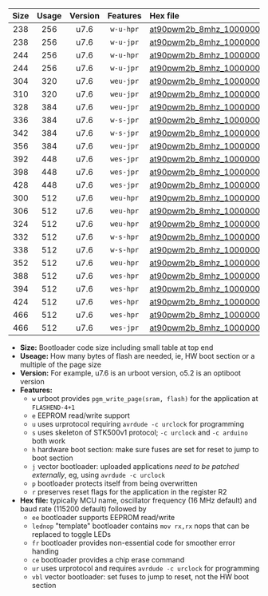 |Size|Usage|Version|Features|Hex file|
|:-:|:-:|:-:|:-:|:--|
|238|256|u7.6|`w-u-hpr`|[at90pwm2b_8mhz_1000000bps_ur.hex](https://raw.githubusercontent.com/stefanrueger/urboot/main//at90pwm2b_8mhz_1000000bps_ur.hex)|
|238|256|u7.6|`w-u-jpr`|[at90pwm2b_8mhz_1000000bps_ur_vbl.hex](https://raw.githubusercontent.com/stefanrueger/urboot/main//at90pwm2b_8mhz_1000000bps_ur_vbl.hex)|
|244|256|u7.6|`w-u-hpr`|[at90pwm2b_8mhz_1000000bps_lednop_ur.hex](https://raw.githubusercontent.com/stefanrueger/urboot/main//at90pwm2b_8mhz_1000000bps_lednop_ur.hex)|
|244|256|u7.6|`w-u-jpr`|[at90pwm2b_8mhz_1000000bps_lednop_ur_vbl.hex](https://raw.githubusercontent.com/stefanrueger/urboot/main//at90pwm2b_8mhz_1000000bps_lednop_ur_vbl.hex)|
|304|320|u7.6|`weu-jpr`|[at90pwm2b_8mhz_1000000bps_ee_ur_vbl.hex](https://raw.githubusercontent.com/stefanrueger/urboot/main//at90pwm2b_8mhz_1000000bps_ee_ur_vbl.hex)|
|310|320|u7.6|`weu-jpr`|[at90pwm2b_8mhz_1000000bps_ee_lednop_ur_vbl.hex](https://raw.githubusercontent.com/stefanrueger/urboot/main//at90pwm2b_8mhz_1000000bps_ee_lednop_ur_vbl.hex)|
|328|384|u7.6|`weu-jpr`|[at90pwm2b_8mhz_1000000bps_ee_lednop_fr_ur_vbl.hex](https://raw.githubusercontent.com/stefanrueger/urboot/main//at90pwm2b_8mhz_1000000bps_ee_lednop_fr_ur_vbl.hex)|
|336|384|u7.6|`w-s-jpr`|[at90pwm2b_8mhz_1000000bps_vbl.hex](https://raw.githubusercontent.com/stefanrueger/urboot/main//at90pwm2b_8mhz_1000000bps_vbl.hex)|
|342|384|u7.6|`w-s-jpr`|[at90pwm2b_8mhz_1000000bps_lednop_vbl.hex](https://raw.githubusercontent.com/stefanrueger/urboot/main//at90pwm2b_8mhz_1000000bps_lednop_vbl.hex)|
|356|384|u7.6|`weu-jpr`|[at90pwm2b_8mhz_1000000bps_ee_lednop_fr_ce_ur_vbl.hex](https://raw.githubusercontent.com/stefanrueger/urboot/main//at90pwm2b_8mhz_1000000bps_ee_lednop_fr_ce_ur_vbl.hex)|
|392|448|u7.6|`wes-jpr`|[at90pwm2b_8mhz_1000000bps_ee_vbl.hex](https://raw.githubusercontent.com/stefanrueger/urboot/main//at90pwm2b_8mhz_1000000bps_ee_vbl.hex)|
|398|448|u7.6|`wes-jpr`|[at90pwm2b_8mhz_1000000bps_ee_lednop_vbl.hex](https://raw.githubusercontent.com/stefanrueger/urboot/main//at90pwm2b_8mhz_1000000bps_ee_lednop_vbl.hex)|
|428|448|u7.6|`wes-jpr`|[at90pwm2b_8mhz_1000000bps_ee_lednop_fr_vbl.hex](https://raw.githubusercontent.com/stefanrueger/urboot/main//at90pwm2b_8mhz_1000000bps_ee_lednop_fr_vbl.hex)|
|300|512|u7.6|`weu-hpr`|[at90pwm2b_8mhz_1000000bps_ee_ur.hex](https://raw.githubusercontent.com/stefanrueger/urboot/main//at90pwm2b_8mhz_1000000bps_ee_ur.hex)|
|306|512|u7.6|`weu-hpr`|[at90pwm2b_8mhz_1000000bps_ee_lednop_ur.hex](https://raw.githubusercontent.com/stefanrueger/urboot/main//at90pwm2b_8mhz_1000000bps_ee_lednop_ur.hex)|
|324|512|u7.6|`weu-hpr`|[at90pwm2b_8mhz_1000000bps_ee_lednop_fr_ur.hex](https://raw.githubusercontent.com/stefanrueger/urboot/main//at90pwm2b_8mhz_1000000bps_ee_lednop_fr_ur.hex)|
|332|512|u7.6|`w-s-hpr`|[at90pwm2b_8mhz_1000000bps.hex](https://raw.githubusercontent.com/stefanrueger/urboot/main//at90pwm2b_8mhz_1000000bps.hex)|
|338|512|u7.6|`w-s-hpr`|[at90pwm2b_8mhz_1000000bps_lednop.hex](https://raw.githubusercontent.com/stefanrueger/urboot/main//at90pwm2b_8mhz_1000000bps_lednop.hex)|
|352|512|u7.6|`weu-hpr`|[at90pwm2b_8mhz_1000000bps_ee_lednop_fr_ce_ur.hex](https://raw.githubusercontent.com/stefanrueger/urboot/main//at90pwm2b_8mhz_1000000bps_ee_lednop_fr_ce_ur.hex)|
|388|512|u7.6|`wes-hpr`|[at90pwm2b_8mhz_1000000bps_ee.hex](https://raw.githubusercontent.com/stefanrueger/urboot/main//at90pwm2b_8mhz_1000000bps_ee.hex)|
|394|512|u7.6|`wes-hpr`|[at90pwm2b_8mhz_1000000bps_ee_lednop.hex](https://raw.githubusercontent.com/stefanrueger/urboot/main//at90pwm2b_8mhz_1000000bps_ee_lednop.hex)|
|424|512|u7.6|`wes-hpr`|[at90pwm2b_8mhz_1000000bps_ee_lednop_fr.hex](https://raw.githubusercontent.com/stefanrueger/urboot/main//at90pwm2b_8mhz_1000000bps_ee_lednop_fr.hex)|
|466|512|u7.6|`wes-hpr`|[at90pwm2b_8mhz_1000000bps_ee_lednop_fr_ce.hex](https://raw.githubusercontent.com/stefanrueger/urboot/main//at90pwm2b_8mhz_1000000bps_ee_lednop_fr_ce.hex)|
|466|512|u7.6|`wes-jpr`|[at90pwm2b_8mhz_1000000bps_ee_lednop_fr_ce_vbl.hex](https://raw.githubusercontent.com/stefanrueger/urboot/main//at90pwm2b_8mhz_1000000bps_ee_lednop_fr_ce_vbl.hex)|

- **Size:** Bootloader code size including small table at top end
- **Useage:** How many bytes of flash are needed, ie, HW boot section or a multiple of the page size
- **Version:** For example, u7.6 is an urboot version, o5.2 is an optiboot version
- **Features:**
  + `w` urboot provides `pgm_write_page(sram, flash)` for the application at `FLASHEND-4+1`
  + `e` EEPROM read/write support
  + `u` uses urprotocol requiring `avrdude -c urclock` for programming
  + `s` uses skeleton of STK500v1 protocol; `-c urclock` and `-c arduino` both work
  + `h` hardware boot section: make sure fuses are set for reset to jump to boot section
  + `j` vector bootloader: uploaded applications *need to be patched externally*, eg, using `avrdude -c urclock`
  + `p` bootloader protects itself from being overwritten
  + `r` preserves reset flags for the application in the register R2
- **Hex file:** typically MCU name, oscillator frequency (16 MHz default) and baud rate (115200 default) followed by
  + `ee` bootloader supports EEPROM read/write
  + `lednop` "template" bootloader contains `mov rx,rx` nops that can be replaced to toggle LEDs
  + `fr` bootloader provides non-essential code for smoother error handing
  + `ce` bootloader provides a chip erase command
  + `ur` uses urprotocol and requires `avrdude -c urclock` for programming
  + `vbl` vector bootloader: set fuses to jump to reset, not the HW boot section
